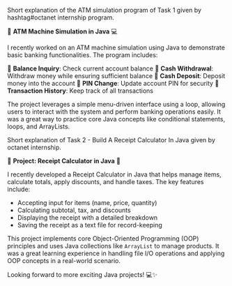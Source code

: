 Short explanation of the ATM simulation program of Task 1 given by hashtag#octanet internship program.

🚀 **ATM Machine Simulation in Java** 💻

I recently worked on an ATM machine simulation using Java to demonstrate basic banking functionalities. The program includes:

🔹 **Balance Inquiry**: Check current account balance 
🔹 **Cash Withdrawal**: Withdraw money while ensuring sufficient balance 
🔹 **Cash Deposit**: Deposit money into the account 
🔹 **PIN Change**: Update account PIN for security 
🔹 **Transaction History**: Keep track of all transactions

The project leverages a simple menu-driven interface using a loop, allowing users to interact with the system and perform banking operations easily. It was a great way to practice core Java concepts like conditional statements, loops, and ArrayLists.




Short explanation of Task 2 - Build A Receipt Calculator In Java given by octanet internship.

🚀 **Project: Receipt Calculator in Java** 🚀

I recently developed a Receipt Calculator in Java that helps manage items, calculate totals, apply discounts, and handle taxes. The key features include:

- Accepting input for items (name, price, quantity)
- Calculating subtotal, tax, and discounts
- Displaying the receipt with a detailed breakdown
- Saving the receipt as a text file for record-keeping

This project implements core Object-Oriented Programming (OOP) principles and uses Java collections like `ArrayList` to manage products. It was a great learning experience in handling file I/O operations and applying OOP concepts in a real-world scenario.

Looking forward to more exciting Java projects! 💻✨
